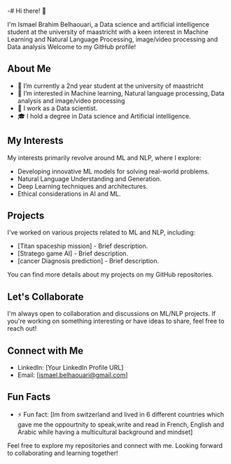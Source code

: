 -# Hi there! 👋

I'm Ismael Brahim Belhaouari, a Data science and artificial intelligence student at the university of maastricht with a keen interest in Machine Learning and Natural Language Processing, image/video processing and Data analysis Welcome to my GitHub profile!

## About Me

- 🌱 I’m currently a 2nd year student at the university of maastricht  
- 👀 I’m interested in Machine learning, Natural language processing, Data analysis and image/video processing 
- 💼 I work as a Data scientist.
- 🎓 I hold a degree in Data science and Artificial intelligence.

## My Interests

My interests primarily revolve around ML and NLP, where I explore:

- Developing innovative ML models for solving real-world problems.
- Natural Language Understanding and Generation.
- Deep Learning techniques and architectures.
- Ethical considerations in AI and ML.

## Projects

I've worked on various projects related to ML and NLP, including:

- [Titan spaceship mission] - Brief description.
- [Stratego game AI] - Brief description.
- [cancer Diagnosis prediction] - Brief description.

You can find more details about my projects on my GitHub repositories.

## Let's Collaborate

I'm always open to collaboration and discussions on ML/NLP projects. If you're working on something interesting or have ideas to share, feel free to reach out!

## Connect with Me

- LinkedIn: [Your LinkedIn Profile URL]
- Email: [ismael.belhaouari@gmail.com]

## Fun Facts

- ⚡ Fun fact: [Im from switzerland and lived in 6 different countries which gave me the oppourtnity to speak,write and read in French, English and Arabic while having a multicultural background and mindset]

Feel free to explore my repositories and connect with me. Looking forward to collaborating and learning together!

<!---
ismaelbelhaouari/ismaelbelhaouari is a ✨ special ✨ repository because its `README.md` (this file) appears on your GitHub profile.
You can click the Preview link to take a look at your changes.
--->
